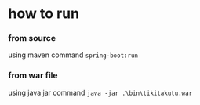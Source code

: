 # how to run
### from source
using maven command
`spring-boot:run`


### from war file
using java jar command
`java -jar .\bin\tikitakutu.war`